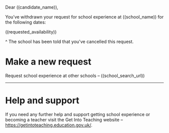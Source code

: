 Dear ((candidate_name)),

You’ve withdrawn your request for school experience at ((school_name)) for the following dates:

((requested_availability))

^ The school has been told that you've cancelled this request.

# Make a new request
Request school experience at other schools – ((school_search_url))

---

# Help and support
If you need any further help and support getting school experience or becoming a teacher visit the Get Into Teaching website – https://getintoteaching.education.gov.uk/.